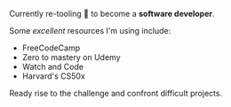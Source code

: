 Currently re-tooling :hammer: to become a __software developer__. 

Some *excellent* resources I'm using include:
- FreeCodeCamp
- Zero to mastery on Udemy
- Watch and Code
- Harvard's CS50x

Ready rise to the challenge and confront difficult projects.